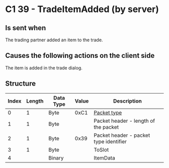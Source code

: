 # C1 39 - TradeItemAdded (by server)

## Is sent when

The trading partner added an item to the trade.

## Causes the following actions on the client side

The item is added in the trade dialog.

## Structure

| Index | Length | Data Type | Value | Description |
|-------|--------|-----------|-------|-------------|
| 0 | 1 |   Byte   | 0xC1  | [Packet type](PacketTypes.md) |
| 1 | 1 |    Byte   |      | Packet header - length of the packet |
| 2 | 1 |    Byte   | 0x39  | Packet header - packet type identifier |
| 3 | 1 | Byte |  | ToSlot |
| 4 |  | Binary |  | ItemData |